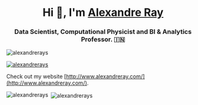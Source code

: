 <h1 align="center">Hi 👋, I'm <a href="http://www.alexandreray.com/" target="blank">
Alexandre Ray</a></h1>
<h3 align="center">Data Scientist, Computational Physicist and BI & Analytics Professor. &#127470;&#127475</h3>

<p align="left"> <img src="https://komarev.com/ghpvc/?username=alexandrerays&label=Profile%20views&color=0e75b6&style=flat" alt="alexandrerays" /> </p>

<p align="left"> <a href="https://twitter.com/alexandrerays" target="blank"><img src="https://img.shields.io/twitter/follow/alexandrerays?logo=twitter&style=for-the-badge" alt="alexandrerays" /></a> </p>

Check out my website [http://www.alexandreray.com/](http://www.alexandreray.com/).

<p><img align="left" src="https://github-readme-stats.vercel.app/api/top-langs?username=alexandrerays&show_icons=true&locale=en&layout=compact" alt="alexandrerays" /></p>

<p>&nbsp;<img align="center" src="https://github-readme-stats.vercel.app/api?username=alexandrerays&show_icons=true&locale=en" alt="alexandrerays" /></p>

